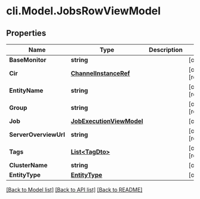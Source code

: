 # cli.Model.JobsRowViewModel

## Properties

Name | Type | Description | Notes
------------ | ------------- | ------------- | -------------
**BaseMonitor** | **string** |  | [optional] 
**Cir** | [**ChannelInstanceRef**](ChannelInstanceRef.md) |  | [optional] [readonly] 
**EntityName** | **string** |  | [optional] [readonly] 
**Group** | **string** |  | [optional] [readonly] 
**Job** | [**JobExecutionViewModel**](JobExecutionViewModel.md) |  | [optional] 
**ServerOverviewUrl** | **string** |  | [optional] [readonly] 
**Tags** | [**List&lt;TagDto&gt;**](TagDto.md) |  | [optional] [readonly] 
**ClusterName** | **string** |  | [optional] 
**EntityType** | [**EntityType**](EntityType.md) |  | [optional] 

[[Back to Model list]](../README.md#documentation-for-models) [[Back to API list]](../README.md#documentation-for-api-endpoints) [[Back to README]](../README.md)

